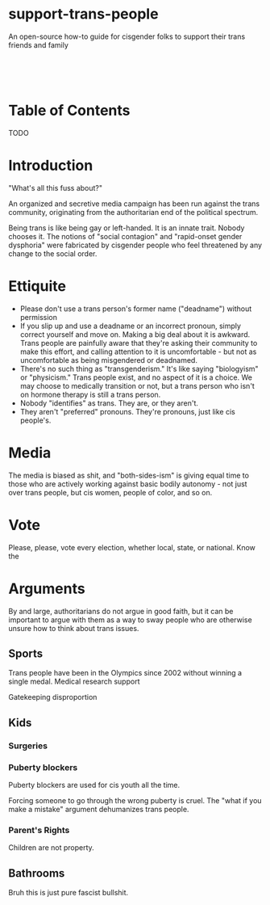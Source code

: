 # support-trans-people
An open-source how-to guide for cisgender folks to support their trans friends and family

<br>
<br>
<br>

# Table of Contents
TODO

# Introduction

"What's all this fuss about?"

An organized and secretive media campaign has been run against the trans community, originating from the authoritarian end of the political spectrum.

Being trans is like being gay or left-handed. It is an innate trait. Nobody chooses it. The notions of "social contagion" and "rapid-onset gender dysphoria" were fabricated by cisgender people who feel threatened by any change to the social order.

# Ettiquite

- Please don't use a trans person's former name ("deadname") without permission
- If you slip up and use a deadname or an incorrect pronoun, simply correct yourself and move on. Making a big deal about it is awkward. Trans people are painfully aware that they're asking their community to make this effort, and calling attention to it is uncomfortable - but not as uncomfortable as being misgendered or deadnamed.
- There's no such thing as "transgenderism." It's like saying "biologyism" or "physicism." Trans people exist, and no aspect of it is a choice. We may choose to medically transition or not, but a trans person who isn't on hormone therapy is still a trans person.
- Nobody "identifies" as trans. They are, or they aren't. 
- They aren't "preferred" pronouns. They're pronouns, just like cis people's.

# Media

The media is biased as shit, and "both-sides-ism" is giving equal time to those who are actively working against basic bodily autonomy - not just over trans people, but cis women, people of color, and so on.

# Vote

Please, please, vote every election, whether local, state, or national. Know the

# Arguments

By and large, authoritarians do not argue in good faith, but it can be important to argue with them as a way to sway people who are otherwise unsure how to think about trans issues.

## Sports

Trans people have been in the Olympics since 2002 without winning a single medal. Medical research support

Gatekeeping disproportion

## Kids

### Surgeries

### Puberty blockers

Puberty blockers are used for cis youth all the time.

Forcing someone to go through the wrong puberty is cruel. The "what if you make a mistake" argument dehumanizes trans people.

### Parent's Rights

Children are not property.

## Bathrooms

Bruh this is just pure fascist bullshit.